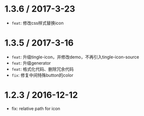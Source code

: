 1.3.6 / 2017-3-23
=================
* `feat`: 修改css样式替换icon 

1.3.5 / 2017-3-16
==================
* `feat`: 升级tingle-icon，并修改demo，不再引入tingle-icon-source
* `feat`: 升级generator
* `feat`: 格式化代码、删除冗余代码
* `fix`: 修复中间特殊button的color

1.2.3 / 2016-12-12
==================
* fix: relative path for icon
